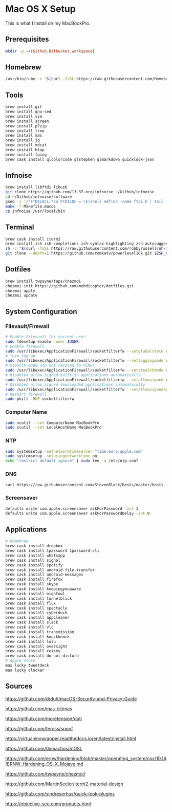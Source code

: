 # Mac OS X Setup

This is what I install on my MacBookPro.

## Prerequisites

```sh
mkdir -p ~/{Github,Bitbucket,workspace}
```

## Homebrew

```sh
/usr/bin/ruby -e "$(curl -fsSL https://raw.githubusercontent.com/Homebrew/install/master/install)"
```

## Tools

```sh
brew install git
brew install gnu-sed
brew install vim
brew install screen
brew install p7zip
brew install tree
brew install mas
brew install jq
brew install mdcat
brew install htop
brew install fping
brew cask install qlcolorcode qlstephen qlmarkdown quicklook-json
```

## Infnoise

```sh
brew install libftdi libusb
git clone https://github.com/13-37-org/infnoise ~/Github/infnoise
cd ~/Github/infnoise/software
gsed -i '/^FTDILOCL.*/a FTDILOC = \$(shell mdfind -name ftdi.h | tail -n 1)' Makefile.macos
make -f Makefile.macos
cp infnoise /usr/local/bin
```

## Terminal

```sh
brew cask install iterm2
brew install zsh zsh-completions zsh-syntax-highlighting zsh-autosuggestions
sh -c "$(curl -fsSL https://raw.githubusercontent.com/robbyrussell/oh-my-zsh/master/tools/install.sh)"
git clone --depth=1 https://github.com/romkatv/powerlevel10k.git $ZSH_CUSTOM/themes/powerlevel10k
```

## Dotfiles

```sh
brew install twpayne/taps/chezmoi
chezmoi init https://github.com/mehdicopter/dotfiles.git
chezmoi apply
chezmoi update
```

## System Configuration

### Filevault/Firewall

```sh
# Enable Filevault for current user
sudo fdesetup enable -user $USER
# Enable firewall
sudo /usr/libexec/ApplicationFirewall/socketfilterfw --setglobalstate on
# Turn log on
sudo /usr/libexec/ApplicationFirewall/socketfilterfw --setloggingmode on
# Stealth mode (do not respond to PING)
sudo /usr/libexec/ApplicationFirewall/socketfilterfw --setstealthmode on
# Disabled allow signed built-in applications automatically
sudo /usr/libexec/ApplicationFirewall/socketfilterfw --setallowsigned off
# Disabled allow signed downloaded applications automatically
sudo /usr/libexec/ApplicationFirewall/socketfilterfw --setallowsignedapp off
# Restart firewall
sudo pkill -HUP socketfilterfw
```

### Computer Name

```sh
sudo scutil --set ComputerName MacBookPro
sudo scutil --set LocalHostName MacBookPro
```

### NTP

```sh
sudo systemsetup -setnetworktimeserver "time.euro.apple.com"
sudo systemsetup -setusingnetworktime on
echo "restrict default ignore" | sudo tee -a /etc/ntp.conf
```

### DNS

```sh
curl https://raw.githubusercontent.com/StevenBlack/hosts/master/hosts | sudo tee -a /etc/hosts
```

### Screensaver

```sh
defaults write com.apple.screensaver askForPassword -int 1
defaults write com.apple.screensaver askForPasswordDelay -int 0
```

## Applications

```sh
# Homebrew
brew cask install dropbox
brew cask install 1password 1password-cli
brew cask install whatsapp
brew cask install signal
brew cask install spotify
brew cask install android-file-transfer
brew cask install android-messages
brew cask install firefox
brew cask install skype
brew cask install keepingyouawake
brew cask install nightowl
brew cask install tunnelblick
brew cask install flux
brew cask install spectacle
brew cask install cyberduck
brew cask install appcleaner
brew cask install slack
brew cask install vlc
brew cask install transmission
brew cask install knockknock
brew cask install lulu
brew cask install oversight
brew cask install reikey
brew cask install do-not-disturb
# Apple Store
mas lucky tweetdeck
mas lucky clocker
```

## Sources

<https://github.com/drduh/macOS-Security-and-Privacy-Guide>

<https://github.com/mas-cli/mas>

<https://github.com/moretension/duti>

<https://github.com/feross/spoof>

<https://virtualenvwrapper.readthedocs.io/en/latest/install.html>

<https://github.com/0xmachos/mOSL>

<https://github.com/ernw/hardening/blob/master/operating_system/osx/10.14/ERNW_Hardening_OS_X_Mojave.md>

<https://github.com/twpayne/chezmoi/>

<https://github.com/MartinSeeler/iterm2-material-design>

<https://github.com/sindresorhus/quick-look-plugins>

<https://objective-see.com/products.html>
